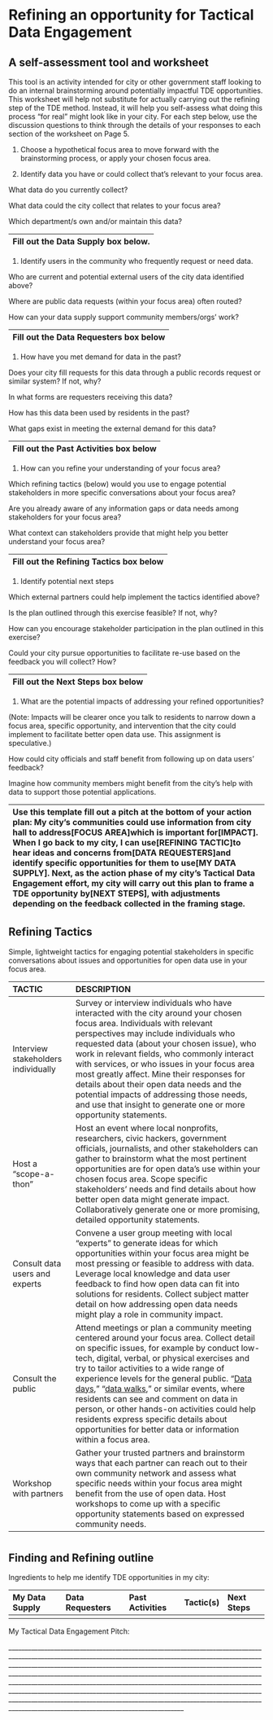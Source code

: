 # Refining an opportunity for Tactical Data Engagement

## A self-assessment tool and worksheet

This tool is an activity intended for city or other government staff looking to do an internal brainstorming around potentially impactful TDE opportunities. This worksheet will help not substitute for actually carrying out the refining step of the TDE method. Instead, it will help you self-assess what doing this process “for real” might look like in your city. For each step below, use the discussion questions to think through the details of your responses to each section of the worksheet on Page 5.

1. Choose a hypothetical focus area to move forward with the brainstorming process, or apply your chosen focus area.

1. Identify data you have or could collect that’s relevant to your focus area.

What data do you currently collect?

What data could the city collect that relates to your focus area?

Which department/s own and/or maintain this data?

| Fill out the Data Supply box below. |
| :--- |


1. Identify users in the community who frequently request or need data.

Who are current and potential external users of the city data identified above?

Where are public data requests \(within your focus area\) often routed?

How can your data supply support community members/orgs’ work?

| Fill out the Data Requesters box below |
| :--- |


1. How have you met demand for data in the past?

Does your city fill requests for this data through a public records request or similar system? If not, why?

In what forms are requesters receiving this data?

How has this data been used by residents in the past?

What gaps exist in meeting the external demand for this data?

| Fill out the Past Activities box below |
| :--- |


1. How can you refine your understanding of your focus area?

Which refining tactics \(below\) would you use to engage potential stakeholders in more specific conversations about your focus area?

Are you already aware of any information gaps or data needs among stakeholders for your focus area?

What context can stakeholders provide that might help you better understand your focus area?

| Fill out the Refining Tactics box below |
| :--- |


1. Identify potential next steps

Which external partners could help implement the tactics identified above?

Is the plan outlined through this exercise feasible? If not, why?

How can you encourage stakeholder participation in the plan outlined in this exercise?

Could your city pursue opportunities to facilitate re-use based on the feedback you will collect? How?

| Fill out the Next Steps box below |
| :--- |


1. What are the potential impacts of addressing your refined opportunities?

\(Note: Impacts will be clearer once you talk to residents to narrow down a focus area, specific opportunity, and intervention that the city could implement to facilitate better open data use. This assignment is speculative.\)

How could city officials and staff benefit from following up on data users’ feedback?

Imagine how community members might benefit from the city’s help with data to support those potential applications.

| Use this template fill out a pitch at the bottom of your action plan: My city’s communities could use information from city hall to address\[FOCUS AREA\]which is important for\[IMPACT\]. When I go back to my city, I can use\[REFINING TACTIC\]to hear ideas and concerns from\[DATA REQUESTERS\]and identify specific opportunities for them to use\[MY DATA SUPPLY\]. Next, as the action phase of my city’s Tactical Data Engagement effort, my city will carry out this plan to frame a TDE opportunity by\[NEXT STEPS\], with adjustments depending on the feedback collected in the framing stage. |
| :--- |


## Refining Tactics

Simple, lightweight tactics for engaging potential stakeholders in specific conversations about issues and opportunities for open data use in your focus area.

| **TACTIC** | **DESCRIPTION** |
| :--- | :--- |
| Interview stakeholders individually | Survey or interview individuals who have interacted with the city around your chosen focus area. Individuals with relevant perspectives may include individuals who requested data \(about your chosen issue\), who work in relevant fields, who commonly interact with services, or who issues in your focus area most greatly affect. Mine their responses for details about their open data needs and the potential impacts of addressing those needs, and use that insight to generate one or more opportunity statements. |
| Host a “scope-a-thon” | Host an event where local nonprofits, researchers, civic hackers, government officials, journalists, and other stakeholders can gather to brainstorm what the most pertinent opportunities are for open data’s use within your chosen focus area. Scope specific stakeholders’ needs and find details about how better open data might generate impact. Collaboratively generate one or more promising, detailed opportunity statements. |
| Consult data users and experts | Convene a user group meeting with local “experts” to generate ideas for which opportunities within your focus area might be most pressing or feasible to address with data. Leverage local knowledge and data user feedback to find how open data can fit into solutions for residents. Collect subject matter detail on how addressing open data needs might play a role in community impact. |
| Consult the public | Attend meetings or plan a community meeting centered around your focus area. Collect detail on specific issues, for example by conduct low-tech, digital, verbal, or physical exercises and try to tailor activities to a wide range of experience levels for the general public. “[Data days](http://bniajfi.org/data_day/),” “[data walks](http://www.urban.org/research/publication/data-walks-innovative-way-share-data-communities),” or similar events, where residents can see and comment on data in person, or other hands-on activities could help residents express specific details about opportunities for better data or information within a focus area. |
| Workshop with partners | Gather your trusted partners and brainstorm ways that each partner can reach out to their own community network and assess what specific needs within your focus area might benefit from the use of open data. Host workshops to come up with a specific opportunity statements based on expressed community needs. |

# 

## Finding and Refining outline

Ingredients to help me identify TDE opportunities in my city:

| My Data Supply | Data Requesters | Past Activities | Tactic\(s\) | Next Steps |
| :--- | :--- | :--- | :--- | :--- |
|  |  |  |  |  |



My Tactical Data Engagement Pitch:

\_\_\_\_\_\_\_\_\_\_\_\_\_\_\_\_\_\_\_\_\_\_\_\_\_\_\_\_\_\_\_\_\_\_\_\_\_\_\_\_\_\_\_\_\_\_\_\_\_\_\_\_\_\_\_\_\_\_\_\_\_\_\_\_\_\_\_\_\_\_\_\_\_\_\_\_\_\_\_\_\_\_\_\_\_\_\_\_\_\_\_\_\_\_\_\_\_\_\_\_\_\_\_\_\_\_\_\_\_\_\_\_\_\_\_\_\_\_\_\_\_\_\_\_\_\_\_\_\_\_\_\_\_\_\_\_\_\_\_\_\_\_\_\_\_\_\_\_\_\_\_\_\_\_\_\_\_\_\_\_\_\_\_\_\_\_\_\_\_\_\_\_\_\_\_\_\_\_\_\_\_\_\_\_\_\_\_\_\_\_\_\_\_\_\_\_\_\_\_\_\_\_\_\_\_\_\_\_\_\_\_\_\_\_\_\_\_\_\_\_\_\_\_\_\_\_\_\_\_\_\_\_\_\_\_\_\_\_\_\_\_\_\_\_\_\_\_\_\_\_\_\_\_\_\_\_\_\_\_\_\_\_\_\_\_\_\_\_\_\_\_\_\_\_\_\_\_\_\_\_\_\_\_\_\_\_\_\_\_\_\_\_\_\_\_\_\_\_\_\_\_\_\_\_\_\_\_\_\_\_\_\_\_\_\_\_\_\_\_\_\_\_\_\_\_\_\_\_\_\_\_\_\_\_\_\_\_\_\_\_\_\_\_\_\_\_\_\_\_\_\_\_\_\_\_\_\_\_\_\_\_\_\_\_\_\_\_\_\_\_\_\_\_\_\_\_\_\_\_\_\_\_\_\_\_\_\_\_\_\_\_\_\_\_\_\_\_\_\_\_\_\_\_\_\_\_\_\_\_\_\_\_\_\_\_\_\_\_\_\_\_\_\_\_\_\_\_\_\_\_\_\_\_\_\_\_\_\_\_\_\_\_\_\_\_\_\_\_\_\_\_\_\_\_\_\_\_\_\_\_\_\_\_\_\_\_\_\_\_\_\_\_\_\_\_\_\_\_\_\_\_\_\_\_\_\_\_\_\_\_\_\_\_\_\_\_\_\_\_\_\_\_\_\_\_\_\_\_\_\_\_\_\_\_\_\_\_\_\_\_\_\_\_\_\_\_\_\_\_\_\_\_\_\_\_\_\_\_\_\_\_\_\_\_\_\_\_\_\_\_\_\_\_\_\_\_\_\_\_\_\_\_\_\_\_\_\_\_\_\_\_\_\_\_\_\_\_\_\_\_\_\_\_\_\_\_\_\_\_\_\_\_\_\_\_\_\_\_\_\_

